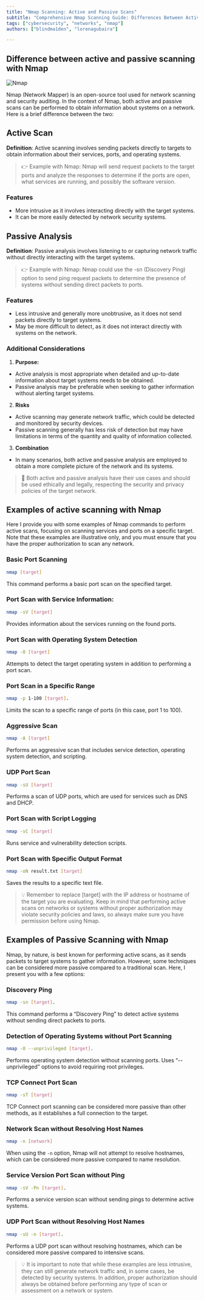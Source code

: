 ```yaml
---
title: "Nmap Scanning: Active and Passive Scans"
subtitle: "Comprehensive Nmap Scanning Guide: Differences Between Active and Passive Scans"
tags: ["cybersecurity", "networks", "nmap"]
authors: ["blindma1den", "lorenagubaira"]

---
```


## Difference between active and passive scanning with Nmap

![Nmap](https://github.com/4GeeksAcademy/cybersecurity-syllabus/blob/main/assets/nmap.png?raw=true)

Nmap (Network Mapper) is an open-source tool used for network scanning and security auditing. In the context of Nmap, both active and passive scans can be performed to obtain information about systems on a network. Here is a brief difference between the two:

## Active Scan

**Definition**: Active scanning involves sending packets directly to targets to obtain information about their services, ports, and operating systems.

> 👉 Example with Nmap: Nmap will send request packets to the target ports and analyze the responses to determine if the ports are open, what services are running, and possibly the software version.

### Features

- More intrusive as it involves interacting directly with the target systems.
- It can be more easily detected by network security systems.

## Passive Analysis

**Definition**: Passive analysis involves listening to or capturing network traffic without directly interacting with the target systems.

> 👉 Example with Nmap: Nmap could use the -sn (Discovery Ping) option to send ping request packets to determine the presence of systems without sending direct packets to ports.

### Features

- Less intrusive and generally more unobtrusive, as it does not send packets directly to target systems.
- May be more difficult to detect, as it does not interact directly with systems on the network.

### Additional Considerations

1. **Purpose:**

- Active analysis is most appropriate when detailed and up-to-date information about target systems needs to be obtained.
- Passive analysis may be preferable when seeking to gather information without alerting target systems.

2. **Risks**

- Active scanning may generate network traffic, which could be detected and monitored by security devices.
- Passive scanning generally has less risk of detection but may have limitations in terms of the quantity and quality of information collected.

3. **Combination**

- In many scenarios, both active and passive analysis are employed to obtain a more complete picture of the network and its systems.

> 📖 Both active and passive analysis have their use cases and should be used ethically and legally, respecting the security and privacy policies of the target network.

## Examples of active scanning with Nmap

Here I provide you with some examples of Nmap commands to perform active scans, focusing on scanning services and ports on a specific target. Note that these examples are illustrative only, and you must ensure that you have the proper authorization to scan any network.

### Basic Port Scanning

```bash
nmap [target]
```

This command performs a basic port scan on the specified target.

### Port Scan with Service Information:

```bash
nmap -sV [target]
```

Provides information about the services running on the found ports.

### Port Scan with Operating System Detection

```bash
nmap -O [target]
```

Attempts to detect the target operating system in addition to performing a port scan.

### Port Scan in a Specific Range

```bash
nmap -p 1-100 [target].
```

Limits the scan to a specific range of ports (in this case, port 1 to 100).

### Aggressive Scan

```bash
nmap -A [target]
```

Performs an aggressive scan that includes service detection, operating system detection, and scripting.

### UDP Port Scan

```bash
nmap -sU [target]
```

Performs a scan of UDP ports, which are used for services such as DNS and DHCP.

### Port Scan with Script Logging

```bash
nmap -sC [target]
```

Runs service and vulnerability detection scripts.

### Port Scan with Specific Output Format

```bash
nmap -oN result.txt [target]
```

Saves the results to a specific text file.

> 💡 Remember to replace [target] with the IP address or hostname of the target you are evaluating. Keep in mind that performing active scans on networks or systems without proper authorization may violate security policies and laws, so always make sure you have permission before using Nmap.

## Examples of Passive Scanning with Nmap

Nmap, by nature, is best known for performing active scans, as it sends packets to target systems to gather information. However, some techniques can be considered more passive compared to a traditional scan. Here, I present you with a few options:

### Discovery Ping

```bash
nmap -sn [target].
```

This command performs a “Discovery Ping” to detect active systems without sending direct packets to ports.

### Detection of Operating Systems without Port Scanning

```bash
nmap -O --unprivileged [target].
```

Performs operating system detection without scanning ports. Uses “--unprivileged” options to avoid requiring root privileges.

### TCP Connect Port Scan

```bash
nmap -sT [target]
```

TCP Connect port scanning can be considered more passive than other methods, as it establishes a full connection to the target.

### Network Scan without Resolving Host Names

```bash
nmap -n [network]
```

When using the `-n` option, Nmap will not attempt to resolve hostnames, which can be considered more passive compared to name resolution.

### Service Version Port Scan without Ping

```bash
nmap -sV -Pn [target].
```

Performs a service version scan without sending pings to determine active systems.

### UDP Port Scan without Resolving Host Names

```bash
nmap -sU -n [target].
```

Performs a UDP port scan without resolving hostnames, which can be considered more passive compared to intensive scans.

> 💡 It is important to note that while these examples are less intrusive, they can still generate network traffic and, in some cases, be detected by security systems. In addition, proper authorization should always be obtained before performing any type of scan or assessment on a network or system.